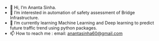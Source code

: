 - 👋 Hi, I’m Ananta Sinha.
- 👀 I’m interested in automation of safety assessment of Bridge Infrastructure.
- 🌱 I’m currently learning Machine Learning and Deep learning to predict future traffic trend using python packages.
- 📫 How to reach me : email: anantasinha60@gmail.com

<!---
ananta-mimo/ananta-mimo is a ✨ special ✨ repository because its `README.md` (this file) appears on your GitHub profile.
You can click the Preview link to take a look at your changes.
--->
